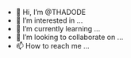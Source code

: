 - 👋 Hi, I’m @THADODE
- 👀 I’m interested in ...
- 🌱 I’m currently learning ...
- 💞️ I’m looking to collaborate on ...
- 📫 How to reach me ...

<!---
THADODE/THADODE is a ✨ special ✨ repository because its `README.md` (this file) appears on your GitHub profile.
You can click the Preview link to take a look at your changes.
--->
